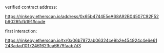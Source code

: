 verified contract address:

https://rinkeby.etherscan.io/address/0x65b4744E5eA68A92B04507C82F52b9028fcfb191#code

first interaction:

https://rinkeby.etherscan.io/tx/0x06b7872ab06324ce9b2e454924c4e6e61243adad10172461623ca6679faab7d3
